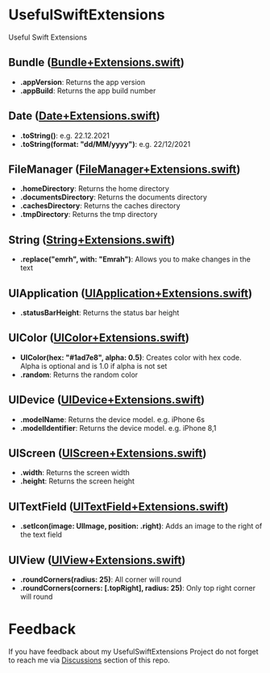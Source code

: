 # UsefulSwiftExtensions
Useful Swift Extensions


## Bundle ([Bundle+Extensions.swift](https://github.com/emrahturan/UsefulSwiftExtensions/blob/main/UsefulSwiftExtensions/Extensions/Bundle%2BExtensions.swift))
* **.appVersion**: Returns the app version
* **.appBuild**: Returns the app build number


## Date ([Date+Extensions.swift](https://github.com/emrahturan/UsefulSwiftExtensions/blob/main/UsefulSwiftExtensions/Extensions/Date%2BExtensions.swift))
* **.toString()**: e.g. 22.12.2021
* **.toString(format: "dd/MM/yyyy")**: e.g. 22/12/2021


## FileManager ([FileManager+Extensions.swift](https://github.com/emrahturan/UsefulSwiftExtensions/blob/main/UsefulSwiftExtensions/Extensions/FileManager%2BExtensions.swift))
* **.homeDirectory**: Returns the home directory
* **.documentsDirectory**: Returns the documents  directory
* **.cachesDirectory**: Returns the caches directory
* **.tmpDirectory**: Returns the tmp directory


## String ([String+Extensions.swift](https://github.com/emrahturan/UsefulSwiftExtensions/blob/main/UsefulSwiftExtensions/Extensions/String%2BExtensions.swift))
* **.replace("emrh", with: "Emrah")**: Allows you to make changes in the text


## UIApplication ([UIApplication+Extensions.swift](https://github.com/emrahturan/UsefulSwiftExtensions/blob/main/UsefulSwiftExtensions/Extensions/UIApplication%2BExtensions.swift))
* **.statusBarHeight**: Returns the status bar height


## UIColor ([UIColor+Extensions.swift](https://github.com/emrahturan/UsefulSwiftExtensions/blob/main/UsefulSwiftExtensions/Extensions/UIColor%2BExtensions.swift))
* **UIColor(hex: "#1ad7e8", alpha: 0.5)**: Creates color with hex code. Alpha is optional and is 1.0 if alpha is not set
* **.random**: Returns the random color


## UIDevice ([UIDevice+Extensions.swift](https://github.com/emrahturan/UsefulSwiftExtensions/blob/main/UsefulSwiftExtensions/Extensions/UIDevice%2BExtensions.swift))
* **.modelName**: Returns the device model. e.g. iPhone 6s
* **.modelIdentifier**: Returns the device model. e.g. iPhone 8,1


## UIScreen ([UIScreen+Extensions.swift](https://github.com/emrahturan/UsefulSwiftExtensions/blob/main/UsefulSwiftExtensions/Extensions/UIScreen%2BExtensions.swift))
* **.width**: Returns the screen width
* **.height**: Returns the screen height


## UITextField ([UITextField+Extensions.swift](https://github.com/emrahturan/UsefulSwiftExtensions/blob/main/UsefulSwiftExtensions/Extensions/UITextfield%2BExtensions.swift))
* **.setIcon(image: UIImage, position: .right)**: Adds an image to the right of the text field


## UIView ([UIView+Extensions.swift](https://github.com/emrahturan/UsefulSwiftExtensions/blob/main/UsefulSwiftExtensions/Extensions/UIView%2BExtensions.swift))
* **.roundCorners(radius: 25)**: All corner will round
* **.roundCorners(corners: [.topRight], radius: 25)**: Only top right corner will round


# Feedback
If you have feedback about my UsefulSwiftExtensions Project do not forget to reach me via [Discussions](https://github.com/emrahturan/UsefulSwiftExtensions/discussions) section of this repo.
